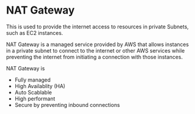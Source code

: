 # NAT Gateway

This is used to provide the internet access to resources in private Subnets, such as EC2 instances.

NAT Gateway is a managed service provided by AWS that allows instances in a private subnet to connect to the internet or other AWS services while preventing the internet from initiating a connection with those instances.

NAT Gateway is

- Fully managed
- High Availablity (HA)
- Auto Scablable
- High performant
- Secure by preventing inbound connections
